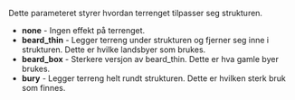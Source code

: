 Dette parameteret styrer hvordan terrenget tilpasser seg strukturen.

* **none** - Ingen effekt på terrenget.
* **beard_thin** - Legger terreng under strukturen og fjerner seg inne i strukturen. Dette er hvilke landsbyer som brukes.
* **beard_box** - Sterkere versjon av beard_thin. Dette er hva gamle byer brukes.
* **bury** - Legger terreng helt rundt strukturen. Dette er hvilken sterk bruk som finnes.